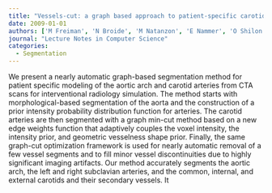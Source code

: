 ```yaml
---
title: "Vessels-cut: a graph based approach to patient-specific carotid arteries modeling"
date: 2009-01-01
authors: ['M Freiman', 'N Broide', 'M Natanzon', 'E Nammer', 'O Shilon', 'L Weizman', 'L Joskowicz', 'J Sosna']
journal: "Lecture Notes in Computer Science"
categories:
  - Segmentation
---
```

 We present a nearly automatic graph-based segmentation method for patient specific modeling of the aortic arch and carotid arteries from CTA scans for interventional radiology simulation. The method starts with morphological-based segmentation of the aorta and the construction of a prior intensity probability distribution function for arteries. The carotid arteries are then segmented with a graph min-cut method based on a new edge weights function that adaptively couples the voxel intensity, the intensity prior, and geometric vesselness shape prior. Finally, the same graph-cut optimization framework is used for nearly automatic removal of a few vessel segments and to fill minor vessel discontinuities due to highly significant imaging artifacts. Our method accurately segments the aortic arch, the left and right subclavian arteries, and the common, internal, and external carotids and their secondary vessels. It
        